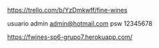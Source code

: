 https://trello.com/b/YzDmkwff/fine-wines

usuario admin admin@hotmail.com
psw 12345678

https://fwines-sp6-grupo7.herokuapp.com/
